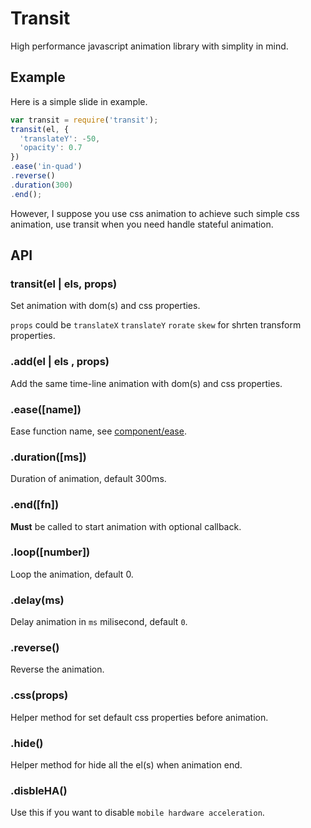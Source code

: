 # Transit

High performance javascript animation library with simplity in mind.

## Example

Here is a simple slide in example.

``` js
var transit = require('transit');
transit(el, {
  'translateY': -50,
  'opacity': 0.7
})
.ease('in-quad')
.reverse()
.duration(300)
.end();
```

However, I suppose you use css animation to achieve such simple css animation, use transit when you need handle stateful animation.

## API

### transit(el | els, props)

Set animation with dom(s) and css properties.

`props` could be `translateX` `translateY` `rorate` `skew` for shrten transform properties.

### .add(el | els , props)

Add the same time-line animation with dom(s) and css properties.

### .ease([name])

Ease function name, see [component/ease](https://github.com/component/ease).

### .duration([ms])

Duration of animation, default 300ms.

### .end([fn])

**Must** be called to start animation with optional callback.

### .loop([number])

Loop the animation, default 0.

### .delay(ms)

Delay animation in `ms` milisecond, default `0`.

### .reverse()

Reverse the animation.

### .css(props)

Helper method for set default css properties before animation.

### .hide()

Helper method for hide all the el(s) when animation end.

### .disbleHA()

Use this if you want to disable `mobile hardware acceleration`.
